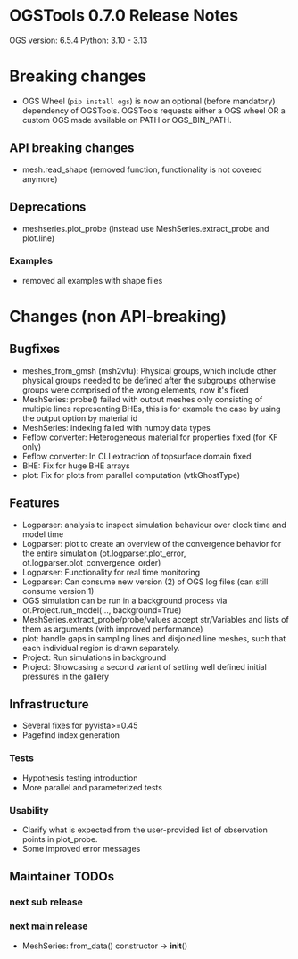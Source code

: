# OGSTools 0.7.0 Release Notes

OGS version: 6.5.4
Python: 3.10 - 3.13

# Breaking changes

- OGS Wheel (`pip install ogs`) is now an optional (before mandatory) dependency of OGSTools. OGSTools requests either a OGS wheel OR a custom OGS made available on PATH or OGS_BIN_PATH.

## API breaking changes

- mesh.read_shape (removed function, functionality is not covered anymore)

## Deprecations

- meshseries.plot_probe (instead use MeshSeries.extract_probe and plot.line)

### Examples

- removed all examples with shape files

# Changes (non API-breaking)

## Bugfixes

- meshes_from_gmsh (msh2vtu): Physical groups, which include other physical groups needed to be defined after the subgroups otherwise groups were comprised of the wrong elements, now it's fixed
- MeshSeries: probe() failed with output meshes only consisting of multiple lines representing BHEs, this is for example the case by using the output option by material id
- MeshSeries: indexing failed with numpy data types
- Feflow converter: Heterogeneous material for properties fixed (for KF only)
- Feflow converter: In CLI extraction of topsurface domain fixed
- BHE: Fix for huge BHE arrays
- plot: Fix for plots from parallel computation (vtkGhostType)

## Features

- Logparser: analysis to inspect simulation behaviour over clock time and model time
- Logparser: plot to create an overview of the convergence behavior for the
  entire simulation (ot.logparser.plot_error, ot.logparser.plot_convergence_order)
- Logparser: Functionality for real time monitoring
- Logparser: Can consume new version (2) of OGS log files (can still consume version 1)
- OGS simulation can be run in a background process via ot.Project.run_model(..., background=True)
- MeshSeries.extract_probe/probe/values accept str/Variables and lists of them as arguments (with improved performance)
- plot: handle gaps in sampling lines and disjoined line meshes, such that each individual region is drawn separately.
- Project: Run simulations in background
- Project: Showcasing a second variant of setting well defined initial pressures in the gallery

## Infrastructure

- Several fixes for pyvista>=0.45
- Pagefind index generation

### Tests

- Hypothesis testing introduction
- More parallel and parameterized tests

### Usability

- Clarify what is expected from the user-provided list of observation points in plot_probe.
- Some improved error messages

## Maintainer TODOs

### next sub release

### next main release

- MeshSeries: from_data() constructor -> __init__()
